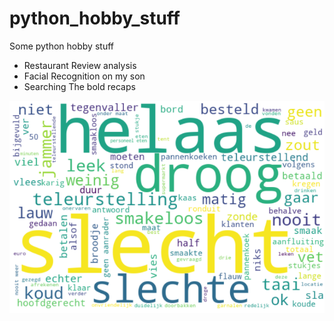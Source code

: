 # python_hobby_stuff
Some python hobby stuff

* Restaurant Review analysis
* Facial Recognition on my son
* Searching The bold recaps 

![wordcloud](wordcloudeten.png)
